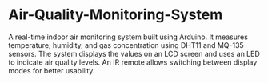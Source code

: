 # Air-Quality-Monitoring-System
A real-time indoor air monitoring system built using Arduino. It measures temperature, humidity, and gas concentration using DHT11 and MQ-135 sensors. The system displays the values on an LCD screen and uses an LED to indicate air quality levels. An IR remote allows switching between display modes for better usability.  
